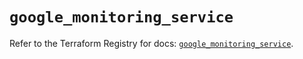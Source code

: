 # `google_monitoring_service`

Refer to the Terraform Registry for docs: [`google_monitoring_service`](https://registry.terraform.io/providers/hashicorp/google/6.34.1/docs/resources/monitoring_service).
